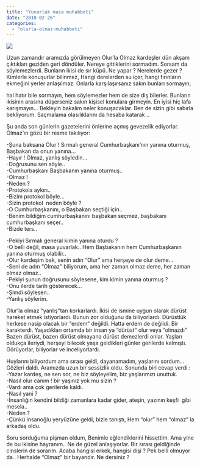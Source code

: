```yaml
---
title: "Yuvarlak masa muhabbeti"
date: "2010-02-26"
categories: 
  - "olurla-olmaz-muhabbeti"
---
```


![](/uploads/image/masa.jpg)

Uzun zamandır aramızda görülmeyen Olur’la Olmaz kardeşler dün akşam çıktıkları geziden geri döndüler. Nereye gittiklerini sormadım. Sorsam da söylemezlerdi. Bunların ikisi de sır küpü. Ne yapar ? Nerelerde gezer ? Kimlerle konuşurlar bilinmez, Hangi derelerden su içer, hangi fırınların ekmeğini yerler anlaşılmaz. Onlarla karşılaşırsanız sakın bunları sormayın;   
  
hal hatır bile sormayın, hem söylemezler hem de size diş bilerler. Bunların ikisinin arasına düşerseniz sakın kişisel konulara girmeyin. En iyisi hiç lafa karışmayın… Bekleyin bakalım neler konuşacaklar. Ben de sizin gibi sabırla bekliyorum. Saçmalama olasılıklarını da hesaba katarak ..

Şu anda son günlerin gazetelerini önlerine açmış gevezelik ediyorlar. Olmaz’ın gözü bir resme takılıyor: 

\-Şuna baksana Olur ! Sırmalı general Cumhurbaşkanı’nın yanına oturmuş, Başbakan da onun yanına…  
\-Hayır ! Olmaz, yanlış söyledin…  
\-Doğrusunu sen söyle..  
\-Cumhurbaşkanı Başbakanın yanına oturmuş..  
\-Olmaz !  
\-Neden ?  
\-Protokola aykırı..  
\-Bizim protokol böyle...  
\-Sizin protokol  neden böyle ?  
\-O Cumhurbaşkanını, o Başbakan seçtiği için..  
\-Benim bildiğim cumhurbaşkanını başbakan seçmez, başbakanı cumhurbaşkanı seçer..  
\-Bizde ters..

\-Pekiyi Sırmalı general kimin yanına oturdu ?  
\-O belli değil, masa yuvarlak.. Hem Başbakanın hem Cumhurbaşkanın yanına oturmuş olabilir..  
\-Olur kardeşim bak, senin adın “Olur” ama herşeye de olur deme...  
\-Seni de adın “Olmaz” biliyorum, ama her zaman olmaz deme, her zaman olmaz olmaz..  
\-Pekiyi şunun doğrusunu söylesene, kim kimin yanına oturmuş ?  
\-Onu ilerde tarih gösterecek...  
\-Şimdi söylesen..  
\-Yanlış söylerim.

Olur’la olmaz “yanlış”tan korkarlardı. İkisi de ismine uygun olarak dürüst hareket etmek istiyorlardı. Bunun zor olduğunu da biliyorlardı. Dürüstlük herkese nasip olacak bir “erdem” değildi. Hatta erdem de değildi. Bir karakterdi. Yaşadıkları ortamda bir insan ya “dürüst” olur veya “olmazdı” Bazen dürüst, bazen dürüst olmayana dürüst demezlerdi onlar. Yaşları oldukça ileriydi, herşeyi bilecek yaşa geldikleri günler gerilerde kalmıştı. Görüyorlar, biliyorlar ve inceliyorlardı.

Huylarını biliyordum ama sırası geldi, dayanamadım, yaşlarını sordum... Gözleri daldı. Aramızda uzun bir sessizlik oldu. Sonunda biri cevap verdi :  
\-Yazar kardeş, ne sen sor, ne biz söyleyelim, biz yaşlarımızı unuttuk.  
\-Nasıl olur canım ! bir yaşınız yok mu sizin ?  
\-Vardı ama çok gerilerde kaldı.  
\-Nasıl yani ?  
\-İnsanlığın kendini bildiği zamanlara kadar gider, ateşin, yazının keşfi  gibi mesela..  
\-Neden ?  
\-Çünkü insanoğlu yeryüzüne geldi, bizle tanıştı, Hem “olur” hem “olmaz” la arkadaş oldu.

Soru sorduğuma pişman oldum, Benimle eğlendiklerini hissettim. Ama yine de bu ikisine hayranım.. Ne de güzel anlaşıyorlar. Bir sırası geldiğinde cinslerin de sorarım. Acaba hangisi erkek, hangisi dişi ? Pek belli olmuyor da.. Herhalde “Olmaz” bir bayandır. Ne dersiniz ?
